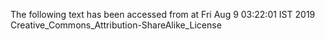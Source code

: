 The following text has been accessed from at Fri Aug 9 03:22:01 IST 2019
Creative_Commons_Attribution-ShareAlike_License
